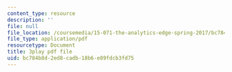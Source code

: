 ```yaml
---
content_type: resource
description: ''
file: null
file_location: /coursemedia/15-071-the-analytics-edge-spring-2017/bc784b8d2ed8cadb18b6e89fdcb3fd75_5CExAUWzHEQ.pdf
file_type: application/pdf
resourcetype: Document
title: 3play pdf file
uid: bc784b8d-2ed8-cadb-18b6-e89fdcb3fd75
---
```

